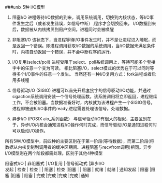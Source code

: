 ###unix 5种 I/O模型
1. 阻塞I/O
    进程等待I/O数据的到来，调用系统调用，切换到内核状态，等I/O事件发生之后（或者发生错误，如信号中断）,程序才会切换回来。
    I/O数据到来后，数据被从内核拷贝到用户空间，进程同时会被唤醒

2. 非阻塞I/O
   该状态下，当进程等待I/O事件发生时，并不是让进程进入睡眠，而是返回一个错误。即进程调用获取I/O数据的系统调用，当I/O数据未满足条件时，内核自动返回一个错误，并不会中断程序的运行。

3. I/O复用(select/poll)
进程受阻于select、poll系统调用上，等待可能多个套接字中的任意一个变为可读。
相比阻塞I/O，select模式的优势在于可以同时等待多个I/O事件的任意一个发生。
当然还有一种I/O复用方式：fork进程或者启用多线程

4. 信号驱动I/O (SIGIO)
    进程可以首先开启套接字的信号驱动I/O功能，并通过sigaction系统调用安装一个信号处理函数。该系统调用将立即返回，进程继续工作，不会被阻塞。当数据准备好时，内核就为该进程产生一个SIGIO信号。进程即被通知I/O事件的ready,进程需要处理该信号，处理数据。

5. 异步I/O (POSIX aio\_系列函数）
 与信号驱动I/O有很大的相似，主要区别在于，异步I/O内核会通知进程I/O操作何时完成，而信号驱动I/O是通知进程何时可以启动I/O操作。

所有5种I/O模型中，前四种的主要区别在于第一阶段(等待数据），而第二阶段(将数据从内核复制到调用者的缓冲区期间、进程阻塞与recvfrom调用)相同。异步I/O模型则在两个阶段都需处理，区别于其他4种模型

阻塞式I/O  | 非阻塞式   |  I/O复用   | 信号驱动式   |异步I/O   
发起       | 检查       |  检查      |              |
阻塞       | 检查       |阻塞       |               |
阻塞       |   就绪     | 就绪      | 通知发起      |
阻塞       |阻塞        |阻塞        | 阻塞         |
完成       |完成        |完成        |完成          |通知



